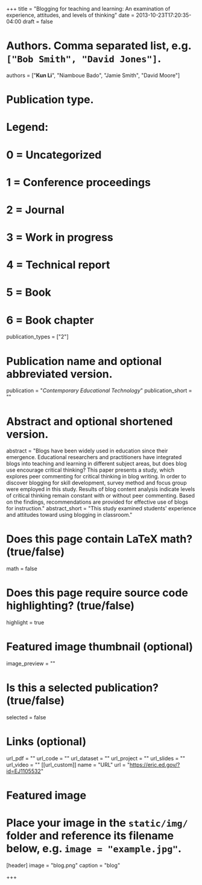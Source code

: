 +++
title = "Blogging for teaching and learning: An examination of experience, attitudes, and levels of thinking"
date = 2013-10-23T17:20:35-04:00
draft = false

# Authors. Comma separated list, e.g. `["Bob Smith", "David Jones"]`.
authors = ["**Kun Li**", "Niamboue Bado", "Jamie Smith", "David Moore"]

# Publication type.
# Legend:
# 0 = Uncategorized
# 1 = Conference proceedings
# 2 = Journal
# 3 = Work in progress
# 4 = Technical report
# 5 = Book
# 6 = Book chapter
publication_types = ["2"]

# Publication name and optional abbreviated version.
publication = "*Contemporary Educational Technology*"
publication_short = ""

# Abstract and optional shortened version.
abstract = "Blogs have been widely used in education since their emergence. Educational researchers and practitioners have integrated blogs into teaching and learning in different subject areas, but does blog use encourage critical thinking? This paper presents a study, which explores peer commenting for critical thinking in blog writing. In order to discover blogging for skill development, survey method and focus group were employed in this study. Results of blog content analysis indicate levels of critical thinking remain constant with or without peer commenting. Based on the findings, recommendations are provided for effective use of blogs for instruction."
abstract_short = "This study examined students' experience and attitudes toward using blogging in classroom."

# Does this page contain LaTeX math? (true/false)
math = false

# Does this page require source code highlighting? (true/false)
highlight = true

# Featured image thumbnail (optional)
image_preview = ""

# Is this a selected publication? (true/false)
selected = false

# Links (optional)
url_pdf = ""
url_code = ""
url_dataset = ""
url_project = ""
url_slides = ""
url_video = ""
[[url_custom]]
    name = "URL"
    url = "https://eric.ed.gov/?id=EJ1105532"
# Featured image
# Place your image in the `static/img/` folder and reference its filename below, e.g. `image = "example.jpg"`.
[header]
image = "blog.png"
caption = "blog"

+++
